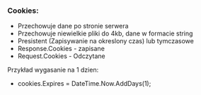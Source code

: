 ﻿### Cookies: 
* Przechowuje dane po stronie serwera
* Przechowuje niewielkie pliki do 4kb, dane w formacie string
* Presistent (Zapisywanie na okreslony czas) lub tymczasowe
* Response.Cookies - zapisane
* Request.Cookies - Odczytane

Przykład wygasanie na 1 dzien: 
* cookies.Expires = DateTime.Now.AddDays(1);


